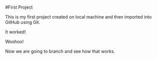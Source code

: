 #First Project

This is my first project created on local machine and then imported into GitHub using Git.

It worked!

Woohoo!

Now we are going to branch and see how that works.

